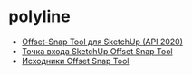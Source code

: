 # polyline

- [Offset-Snap Tool для SketchUp (API 2020)](docs/offset_snap_tool_api2020.md)
- [Точка входа SketchUp Offset Snap Tool](offset_snap_tool.rb)
- [Исходники Offset Snap Tool](offset_snap)
